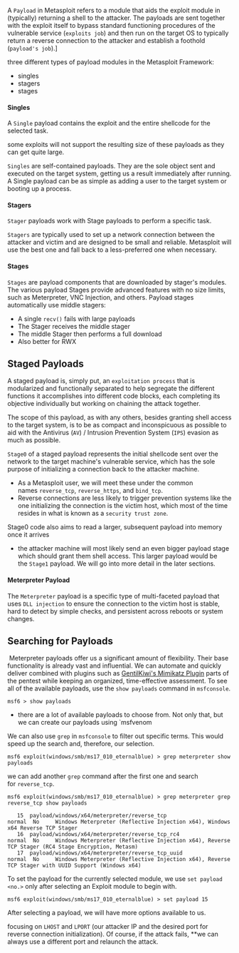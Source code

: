 A `Payload` in Metasploit refers to a module that aids the exploit module in (typically) returning a shell to the attacker. The payloads are sent together with the exploit itself to bypass standard functioning procedures of the vulnerable service (`exploits job`) and then run on the target OS to typically return a reverse connection to the attacker and establish a foothold (`payload's job`).]

three different types of payload modules in the Metasploit Framework:
* singles
* stagers
* stages
#### Singles
A `Single` payload contains the exploit and the entire shellcode for the selected task.

some exploits will not support the resulting size of these payloads as they can get quite large.

`Singles` are self-contained payloads. They are the sole object sent and executed on the target system, getting us a result immediately after running. A Single payload can be as simple as adding a user to the target system or booting up a process.

#### Stagers
`Stager` payloads work with Stage payloads to perform a specific task.

`Stagers` are typically used to set up a network connection between the attacker and victim and are designed to be small and reliable. Metasploit will use the best one and fall back to a less-preferred one when necessary.

#### Stages
`Stages` are payload components that are downloaded by stager's modules.
The various payload Stages provide advanced features with no size limits, such as Meterpreter, VNC Injection, and others. Payload stages automatically use middle stagers:

- A single `recv()` fails with large payloads
- The Stager receives the middle stager
- The middle Stager then performs a full download
- Also better for RWX
## Staged Payloads

A staged payload is, simply put, an `exploitation process` that is modularized and functionally separated to help segregate the different functions it accomplishes into different code blocks, each completing its objective individually but working on chaining the attack together.

The scope of this payload, as with any others, besides granting shell access to the target system, is to be as compact and inconspicuous as possible to aid with the Antivirus (`AV`) / Intrusion Prevention System (`IPS`) evasion as much as possible.

`Stage0` of a staged payload represents the initial shellcode sent over the network to the target machine's vulnerable service, which has the sole purpose of initializing a connection back to the attacker machine.
* As a Metasploit user, we will meet these under the common names `reverse_tcp`, `reverse_https`, and `bind_tcp`.
* Reverse connections are less likely to trigger prevention systems like the one initializing the connection is the victim host, which most of the time resides in what is known as a `security trust zone`.

Stage0 code also aims to read a larger, subsequent payload into memory once it arrives
* the attacker machine will most likely send an even bigger payload stage which should grant them shell access.
This larger payload would be the `Stage1` payload. We will go into more detail in the later sections.
#### Meterpreter Payload
The `Meterpreter` payload is a specific type of multi-faceted payload that uses `DLL injection` to ensure the connection to the victim host is stable, hard to detect by simple checks, and persistent across reboots or system changes.

## Searching for Payloads
 Meterpreter payloads offer us a significant amount of flexibility. Their base functionality is already vast and influential. We can automate and quickly deliver combined with plugins such as [GentilKiwi's Mimikatz Plugin](https://github.com/gentilkiwi/mimikatz) parts of the pentest while keeping an organized, time-effective assessment. To see all of the available payloads, use the `show payloads` command in `msfconsole`.
```shell-session
msf6 > show payloads
```
* there are a lot of available payloads to choose from. Not only that, but we can create our payloads using `msfvenom

We can also use `grep` in `msfconsole` to filter out specific terms. This would speed up the search and, therefore, our selection.

```shell-session
msf6 exploit(windows/smb/ms17_010_eternalblue) > grep meterpreter show payloads
```

we can add another `grep` command after the first one and search for `reverse_tcp`.

```shell-session
msf6 exploit(windows/smb/ms17_010_eternalblue) > grep meterpreter grep reverse_tcp show payloads

   15  payload/windows/x64/meterpreter/reverse_tcp                          normal  No     Windows Meterpreter (Reflective Injection x64), Windows x64 Reverse TCP Stager
   16  payload/windows/x64/meterpreter/reverse_tcp_rc4                      normal  No     Windows Meterpreter (Reflective Injection x64), Reverse TCP Stager (RC4 Stage Encryption, Metasm)
   17  payload/windows/x64/meterpreter/reverse_tcp_uuid                     normal  No     Windows Meterpreter (Reflective Injection x64), Reverse TCP Stager with UUID Support (Windows x64)
   ```

To set the payload for the currently selected module, we use `set payload <no.>` only after selecting an Exploit module to begin with.

```shell-session
msf6 exploit(windows/smb/ms17_010_eternalblue) > set payload 15
```

After selecting a payload, we will have more options available to us.

focusing on `LHOST` and `LPORT` (our attacker IP and the desired port for reverse connection initialization). Of course, if the attack fails, **we can always use a different port and relaunch the attack.
